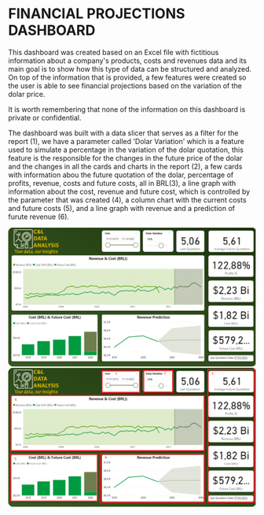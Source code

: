 # FINANCIAL PROJECTIONS DASHBOARD

This dashboard was created based on an Excel file with fictitious information about a company's products, costs and revenues data and its main goal is to show how this type of data can be structured and analyzed. On top of the information that is provided, a few features were created so the user is able to see financial projections based on the variation of the dolar price.

It is worth remembering that none of the information on this dashboard is private or confidential.

The dashboard was built with a data slicer that serves as a filter for the report (1), we have a parameter called 'Dolar Variation' which is a feature used to simulate a percentage in the variation of the dolar quotation, this feature is the responsible for the changes in the future price of the dolar and the changes in all the cards and charts in the report (2), a few cards with information abou the future quotation of the dolar, percentage of profits, revenue, costs and future costs, all in BRL(3), a line graph with information about the cost, revenue and future cost, which is controlled by the parameter that was created (4), a column chart with the current costs and future costs (5), and a line graph with revenue and a prediction of furute revenue (6).

<img src="Prints/Print1.png" alt="Financial Projections 1" width="1024"/>

<img src="Prints/Print2.png" alt="Financial Projections 2" width="1024"/>